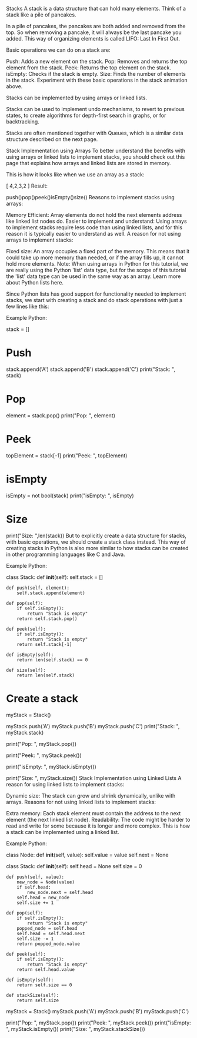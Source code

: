 Stacks
A stack is a data structure that can hold many elements.
Think of a stack like a pile of pancakes.

In a pile of pancakes, the pancakes are both added and removed from the top. So when removing a pancake, it will always be the last pancake you added. This way of organizing elements is called LIFO: Last In First Out.

Basic operations we can do on a stack are:

Push: Adds a new element on the stack.
Pop: Removes and returns the top element from the stack.
Peek: Returns the top element on the stack.
isEmpty: Checks if the stack is empty.
Size: Finds the number of elements in the stack.
Experiment with these basic operations in the stack animation above.

Stacks can be implemented by using arrays or linked lists.

Stacks can be used to implement undo mechanisms, to revert to previous states, to create algorithms for depth-first search in graphs, or for backtracking.

Stacks are often mentioned together with Queues, which is a similar data structure described on the next page.

Stack Implementation using Arrays
To better understand the benefits with using arrays or linked lists to implement stacks, you should check out this page that explains how arrays and linked lists are stored in memory.

This is how it looks like when we use an array as a stack:

[ 4,2,3,2 ]
Result:

push()pop()peek()isEmpty()size()
Reasons to implement stacks using arrays:

Memory Efficient: Array elements do not hold the next elements address like linked list nodes do.
Easier to implement and understand: Using arrays to implement stacks require less code than using linked lists, and for this reason it is typically easier to understand as well.
A reason for not using arrays to implement stacks:

Fixed size: An array occupies a fixed part of the memory. This means that it could take up more memory than needed, or if the array fills up, it cannot hold more elements.
Note: When using arrays in Python for this tutorial, we are really using the Python 'list' data type, but for the scope of this tutorial the 'list' data type can be used in the same way as an array. Learn more about Python lists here.

Since Python lists has good support for functionality needed to implement stacks, we start with creating a stack and do stack operations with just a few lines like this:

Example
Python:

stack = []

# Push
stack.append('A')
stack.append('B')
stack.append('C')
print("Stack: ", stack)

# Pop
element = stack.pop()
print("Pop: ", element)

# Peek
topElement = stack[-1]
print("Peek: ", topElement)

# isEmpty
isEmpty = not bool(stack)
print("isEmpty: ", isEmpty)

# Size
print("Size: ",len(stack))
But to explicitly create a data structure for stacks, with basic operations, we should create a stack class instead. This way of creating stacks in Python is also more similar to how stacks can be created in other programming languages like C and Java.

Example
Python:

class Stack:
    def __init__(self):
        self.stack = []
    
    def push(self, element):
        self.stack.append(element)
    
    def pop(self):
        if self.isEmpty():
            return "Stack is empty"
        return self.stack.pop()
    
    def peek(self):
        if self.isEmpty():
            return "Stack is empty"
        return self.stack[-1]
    
    def isEmpty(self):
        return len(self.stack) == 0
    
    def size(self):
        return len(self.stack)

# Create a stack
myStack = Stack()

myStack.push('A')
myStack.push('B')
myStack.push('C')
print("Stack: ", myStack.stack)

print("Pop: ", myStack.pop())

print("Peek: ", myStack.peek())

print("isEmpty: ", myStack.isEmpty())

print("Size: ", myStack.size())
Stack Implementation using Linked Lists
A reason for using linked lists to implement stacks:

Dynamic size: The stack can grow and shrink dynamically, unlike with arrays.
Reasons for not using linked lists to implement stacks:

Extra memory: Each stack element must contain the address to the next element (the next linked list node).
Readability: The code might be harder to read and write for some because it is longer and more complex.
This is how a stack can be implemented using a linked list.

Example
Python:

class Node:
    def __init__(self, value):
        self.value = value
        self.next = None

class Stack:
    def __init__(self):
        self.head = None
        self.size = 0
    
    def push(self, value):
        new_node = Node(value)
        if self.head:
            new_node.next = self.head
        self.head = new_node
        self.size += 1
    
    def pop(self):
        if self.isEmpty():
            return "Stack is empty"
        popped_node = self.head
        self.head = self.head.next
        self.size -= 1
        return popped_node.value
    
    def peek(self):
        if self.isEmpty():
            return "Stack is empty"
        return self.head.value
    
    def isEmpty(self):
        return self.size == 0
    
    def stackSize(self):
        return self.size

myStack = Stack()
myStack.push('A')
myStack.push('B')
myStack.push('C')

print("Pop: ", myStack.pop())
print("Peek: ", myStack.peek())
print("isEmpty: ", myStack.isEmpty())
print("Size: ", myStack.stackSize())

